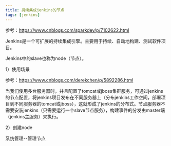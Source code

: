 ```yaml
---
title: 持续集成jenkins的节点
tags: [jenkins]
---
```


参考：https://www.cnblogs.com/sparkdev/p/7102622.html

Jenkins是一个可扩展的持续集成引擎。主要用于持续、自动地构建、测试软件项目。

Jenkins中的slave也称为node（节点）。

1）使用场景

参考：https://www.cnblogs.com/derekchen/p/5892286.html

当我们使用多台服务器时，并且配置了tomcat或jboss集群服务，可通过jenkins的节点配置，将jenkins项目发布在不同服务器上（分布jenkins工作空间，部署项目到不同服务器的tomcat或jboss），这就形成了jenkins的分布式。节点服务器不需要安装jenkins（只需要运行一个slave节点服务），构建事件的分发由master端（jenkins主服务）来执行。

2）创建node

系统管理--管理节点